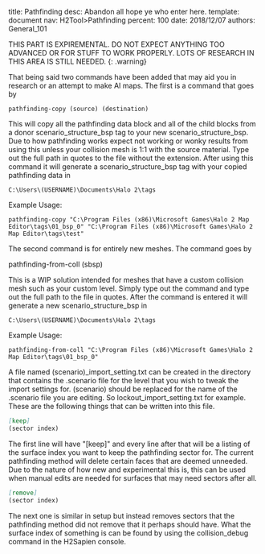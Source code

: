 title:      Pathfinding
desc:       Abandon all hope ye who enter here.
template:   document
nav:        H2Tool>Pathfinding
percent:    100
date:       2018/12/07
authors:    General_101

THIS PART IS EXPIREMENTAL. DO NOT EXPECT ANYTHING TOO ADVANCED OR FOR STUFF TO WORK PROPERLY. LOTS OF RESEARCH IN THIS AREA IS STILL NEEDED.
{: .warning}

That being said two commands have been added that may aid you in research or an attempt to make AI maps. The first is a command that goes by

```
pathfinding-copy (source) (destination)
```
 
This will copy all the pathfinding data block and all of the child blocks from a donor scenario_structure_bsp tag to your new scenario_structure_bsp. Due to how pathfinding works expect not working or wonky results from using
this unless your collision mesh is 1:1 with the source material. Type out the full path in quotes to the file without the extension. After using this command it will generate a scenario_structure_bsp tag with your copied pathfinding data in
 
```
C:\Users\(USERNAME)\Documents\Halo 2\tags
```
 
Example Usage:
```
pathfinding-copy "C:\Program Files (x86)\Microsoft Games\Halo 2 Map Editor\tags\01_bsp_0" "C:\Program Files (x86)\Microsoft Games\Halo 2 Map Editor\tags\test"
```
 
The second command is for entirely new meshes. The command goes by
 
pathfinding-from-coll (sbsp)
 
This is a WIP solution intended for meshes that have a custom collision mesh such as your custom level. Simply type out the command and type out the full path to the file in quotes. After the command is entered it will generate
a new scenario_structure_bsp in
 
```
C:\Users\(USERNAME)\Documents\Halo 2\tags
```
 
Example Usage:
```
pathfinding-from-coll "C:\Program Files (x86)\Microsoft Games\Halo 2 Map Editor\tags\01_bsp_0"
```
 
A file named (scenario)_import_setting.txt can be created in the directory that contains the .scenario file for the level that you wish to tweak the import settings for. (scenario) should be replaced for the name of the .scenario
file you are editing. So lockout_import_setting.txt for example. These are the following things that can be written into this file.

```markdown
[keep]
(sector index)
```

The first line will have "[keep]" and every line after that will be a listing of the surface index you want to keep the pathfinding sector for. The current pathfinding method will delete certain faces that are deemed unneeded.
Due to the nature of how new and experimental this is, this can be used when manual edits are needed for surfaces that may need sectors after all.

```markdown
[remove]
(sector index)
```

The next one is similar in setup but instead removes sectors that the pathfinding method did not remove that it perhaps should have.
What the surface index of something is can be found by using the collision_debug command in the H2Sapien console.